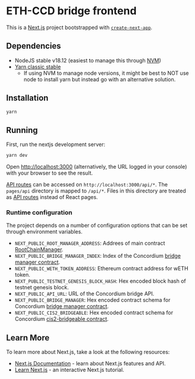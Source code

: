 # ETH-CCD bridge frontend

This is a [Next.js](https://nextjs.org/) project bootstrapped with [`create-next-app`](https://github.com/vercel/next.js/tree/canary/packages/create-next-app).

## Dependencies

- NodeJS stable v18.12 (easiest to manage this through [NVM](https://github.com/nvm-sh/nvm))
- [Yarn classic stable](https://classic.yarnpkg.com/en/docs/install)
  - If using NVM to manage node versions, it might be best to NOT use node to install yarn but instead go with an alternative solution.

## Installation

```bash
yarn
```

## Running

First, run the nextjs development server:

```bash
yarn dev
```

Open [http://localhost:3000](http://localhost:3000) (alternatively, the URL logged in your console) with your browser to see the result.

[API routes](https://nextjs.org/docs/api-routes/introduction) can be accessed on `http://localhost:3000/api/*`.
The `pages/api` directory is mapped to `/api/*`. Files in this directory are treated as [API routes](https://nextjs.org/docs/api-routes/introduction) instead of React pages.

### Runtime configuration

The project depends on a number of configuration options that can be set through environment variables.

- `NEXT_PUBLIC_ROOT_MANAGER_ADDRESS`: Addrees of main contract [RootChainManager](../ethereum_contracts/contracts/root).
- `NEXT_PUBLIC_BRIDGE_MANAGER_INDEX`: Index of the Concordium [bridge manager contract](../concordium_contracts/bridge-manager).
- `NEXT_PUBLIC_WETH_TOKEN_ADDRESS`: Ethereum contract address for wETH token.
- `NEXT_PUBLIC_TESTNET_GENESIS_BLOCK_HASH`: Hex encoded block hash of testnet genesis block.
- `NEXT_PUBLIC_API_URL`: URL of the Concordium bridge API.
- `NEXT_PUBLIC_BRIDGE_MANAGER`: Hex encoded contract schema for Concordium [bridge manager contract](../concordium_contracts/bridge-manager).
- `NEXT_PUBLIC_CIS2_BRIDGEABLE`: Hex encoded contract schema for Concordium [cis2-bridgeable contract](../concordium_contracts/cis2-bridgeable).

## Learn More

To learn more about Next.js, take a look at the following resources:

-   [Next.js Documentation](https://nextjs.org/docs) - learn about Next.js features and API.
-   [Learn Next.js](https://nextjs.org/learn) - an interactive Next.js tutorial.
